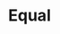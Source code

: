 ---
pid: llp419
title: Equal
location_transcription: Downtown Philadelphia
coordinates: "[-75.165474425287, 39.954063076995]"
zipcode: 
gen_neighborhood: 
neighborhood: 
outside_phl: 
age: '11'
age_range: 6-13
instagram: 
image_file_name: llp_419.jpg
proposal_transcription: 
topic: Inclusivity,Inequality,Religion,Women,Race Ethnicity
topic_summary: 0, 0, 0, 0, 0
type: 2D,Image
keywords_other: equality, diversity
credit: Lucy McQuoid
image_labels: 
twitter: 
facebook: 
permalink: "/monuments/llp419/"
layout: item-page
---